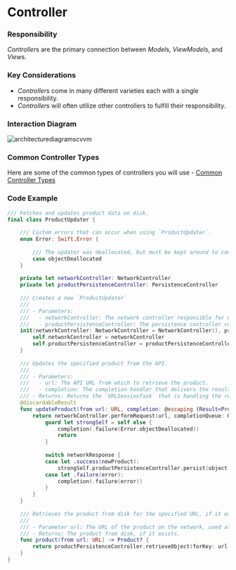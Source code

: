# Controller
### Responsibility
*Controller*s are the primary connection between *Model*s, *ViewModel*s, and *View*s.

### Key Considerations
* *Controller*s come in many different varieties each with a single responsibility. 
* *Controller*s will often utilize other controllers to fulfill their responsibility.

### Interaction Diagram
![architecturediagramscvvm](https://user-images.githubusercontent.com/16432044/41422678-6d3caaa8-6fc7-11e8-9ee6-bd48d3343711.png)

### Common Controller Types
Here are some of the common types of controllers you will use - [Common Controller Types](https://github.com/Lickability/swift-style-guide/blob/master/CommonControllerTypes.md)

### Code Example

```swift
/// Fetches and updates product data on disk.
final class ProductUpdater {
    
    /// Custom errors that can occur when using `ProductUpdater`.
    enum Error: Swift.Error {
        
        /// The updater was deallocated, but must be kept around to complete the operation.
        case objectDeallocated
    }
    
    private let networkController: NetworkController
    private let productPersistenceController: PersistenceController
    
    /// Creates a new `ProductUpdater`
    ///
    /// - Parameters:
    ///   - networkController: The network controller responsible for making network requests.
    ///   - productPersistenceController: The persistence controller responsible for storing and retrieving products.
    init(networkController: NetworkController = NetworkController(), productPersistenceController: PersistenceController = PersistenceController(identifier: .productCache, rootDirectoryURL: .persistedDataRootDirectory)) {
        self.networkController = networkController
        self.productPersistenceController = productPersistenceController
    }
    
    /// Updates the specified product from the API.
    ///
    /// - Parameters:
    ///   - url: The API URL from which to retrieve the product.
    ///   - completion: The completion handler that delivers the result. Called on the main queue.
    /// - Returns: Returns the `URLSessionTask` that is handling the request in order to cancel or suspend as necessary. Discardable.
    @discardableResult
    func updateProduct(from url: URL, completion: @escaping (Result<Product>) -> Void) -> URLSessionTask {
        return networkController.performRequest(url, completionQueue: OperationQueue.main) { [weak self] networkResponse in
            guard let strongSelf = self else {
                completion(.failure(Error.objectDeallocated))
                return
            }
            
            switch networkResponse {
            case let .success(newProduct):
                strongSelf.productPersistenceController.persist(object: newProduct, forKey: url.absoluteString, completion: completion)
            case let .failure(error):
                completion(.failure(error))
            }
        }
    }
    
    /// Retrieves the product from disk for the specified URL, if it exists.
    ///
    /// - Parameter url: The URL of the product on the network, used as a key to retrieve the existing product.
    /// - Returns: The product from disk, if it exists.
    func product(from url: URL) -> Product? {
        return productPersistenceController.retrieveObject(forKey: url.absoluteString)
    }
}
```
